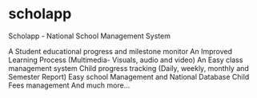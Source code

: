 # scholapp
Scholapp - National School Management System

A Student educational progress and milestone monitor
An Improved Learning Process (Multimedia- Visuals, audio and video)
An Easy class management system
Child progress tracking (Daily, weekly, monthly and Semester Report)
Easy school Management and National Database 
Child Fees management
And much more…
